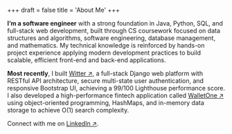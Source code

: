 +++
draft = false
title = 'About Me'
+++

**I’m a software engineer** with a strong foundation in Java, Python, SQL, and full-stack web development, built through CS coursework focused on data structures and algorithms, software engineering, database management, and mathematics. My technical knowledge is reinforced by hands-on project experience applying modern development practices to build scalable, efficient front-end and back-end applications.

**Most recently**, I built [Witter ↗](https://github.com/chriseborowski/witter), a full-stack Django web platform with RESTful API architecture, secure multi-state user authentication, and responsive Bootstrap UI, achieving a 99/100 Lighthouse performance score. I also developed a high-performance fintech application called [WalletOne ↗](https://github.com/chriseborowski/walletone) using object-oriented programming, HashMaps, and in-memory data storage to achieve O(1) search complexity.

Connect with me on [LinkedIn ↗](https://www.linkedin.com/in/chriseborowski/).

